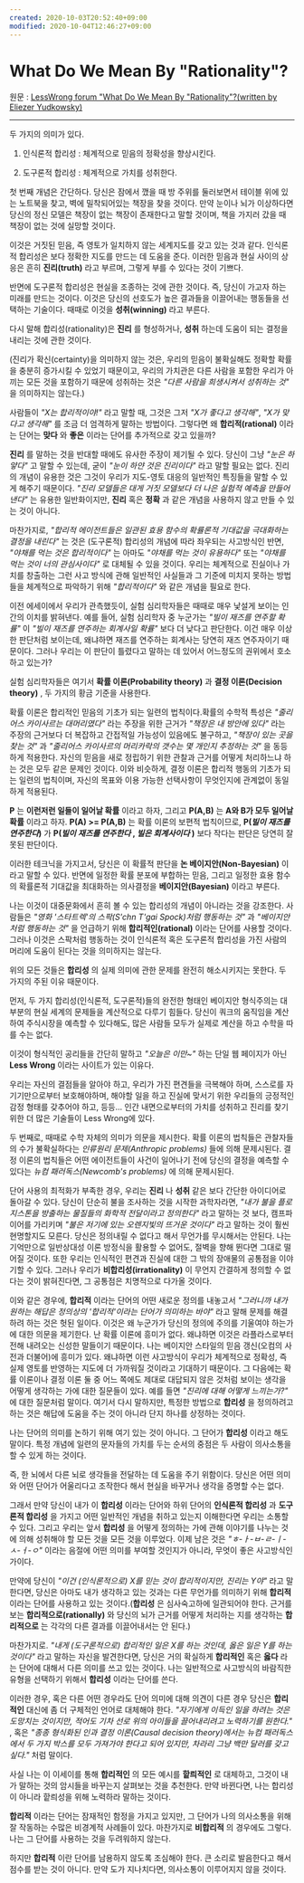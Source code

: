 ```yaml
---
created: 2020-10-03T20:52:40+09:00
modified: 2020-10-04T12:46:27+09:00
---
```


# What Do We Mean By "Rationality"?

원문 : [LessWrong forum "What Do We Mean By "Rationality"?(written by Eliezer Yudkowsky)](https://www.lesswrong.com/posts/RcZCwxFiZzE6X7nsv/what-do-we-mean-by-rationality-1)

-----------------

 
두 가지의 의미가 있다.

1. 인식론적 합리성 : 체계적으로 믿음의 정확성을 향상시킨다.

2. 도구론적 합리성 : 체계적으로 가치를 성취한다.

첫 번째 개념은 간단하다. 당신은 잠에서 깼을 때 방 주위를 둘러보면서 테이블 위에 있는 노트북을 찾고, 벽에 밀착되어있는 책장을 찾을 것이다. 만약 눈이나 뇌가 이상하다면 당신의 정신 모델은 책장이 없는 책장이 존재한다고 말할 것이며, 책을 가지러 갔을 때 책장이 없는 것에 실망할 것이다.

이것은 거짓된 믿음, 즉 영토가 일치하지 않는 세계지도를 갖고 있는 것과 같다. 인식론적 합리성은 보다 정확한 지도를 만드는 데 도움을 준다. 이러한 믿음과 현실 사이의 상응은 흔히 __진리(truth)__ 라고 부르며, 그렇게 부를 수 있다는 것이 기쁘다.

반면에 도구론적 합리성은 현실을 조종하는 것에 관한 것이다. 즉, 당신이 가고자 하는 미래를 만드는 것이다. 이것은 당신의 선호도가 높은 결과들을 이끌어내는 행동들을 선택하는 기술이다. 때때로 이것을 __성취(winning)__ 라고 부른다.

다시 말해 합리성(rationality)은 __진리__ 를 형성하거나, __성취__ 하는데 도움이 되는 결정을 내리는 것에 관한 것이다.

(진리가 확신(certainty)을 의미하지 않는 것은, 우리의 믿음이 불확실해도 정확할 확률을 충분히 증가시킬 수 있었기 때문이고, 우리의 가치관은 다른 사람을 포함한 우리가 아끼는 모든 것을 포함하기 때문에 성취하는 것은 *"다른 사람을 희생시켜서 성취하는 것"* 을 의미하지는 않는다.)

사람들이 *"X는 합리적이야!"* 라고 말할 때, 그것은 그저 *"X가 좋다고 생각해"*, *"X가 맞다고 생각해"* 를 조금 더 엄격하게 말하는 방법이다. 그렇다면 왜 __합리적(rational)__ 이라는 단어는 __맞다__ 와 __좋은__ 이라는 단어를 추가적으로 갖고 있을까?

__진리__ 를 말하는 것을 반대할 때에도 유사한 주장이 제기될 수 있다. 당신이 그냥 *"눈은 하얗다"* 고 말할 수 있는데, 굳이 *"눈이 하얀 것은 진리이다"* 라고 말할 필요는 없다. 진리의 개념이 유용한 것은 그것이 우리가 지도-영토 대응의 일반적인 특징들을 말할 수 있게 해주기 때문이다. *"진리 모델들은 대게 거짓 모델보다 더 나은 실험적 예측을 만들어낸다"* 는 유용한 일반화이지만, __진리__ 혹은 __정확__ 과 같은 개념을 사용하지 않고 만들 수 있는 것이 아니다.

마찬가지로, *"합리적 에이전트들은 일관된 효용 함수의 확률론적 기대값을 극대화하는 결정을 내린다"* 는 것은 (도구론적) 합리성의 개념에 따라 좌우되는 사고방식인 반면, *"야채를 먹는 것은 합리적이다"* 는 아마도 *"야채를 먹는 것이 유용하다"* 또는 *"야채를 먹는 것이 너의 관심사이다"* 로 대체될 수 있을 것이다. 우리는 체계적으로 진실이나 가치를 창출하는 그런 사고 방식에 관해 일반적인 사실들과 그 기준에 미치지 못하는 방법들을 체계적으로 파악하기 위해 *"합리적이다"* 와 같은 개념을 필요로 한다.

이전 에세이에서 우리가 관측했듯이, 실험 심리학자들은 때때로 매우 낯설게 보이는 인간의 이치를 밝혀낸다. 예를 들어, 실험 심리학자 중 누군가는 *"빌이 재즈를 연주할 확률"* 이 *"빌이 재즈를 연주하는 회계사일 확률"* 보다 더 낮다고 판단한다. 이건 매우 이상한 판단처럼 보이는데, 왜냐하면 재즈를 연주하는 회계사는 당연히 재즈 연주자이기 때문이다. 그러나 우리는 이 판단이 틀렸다고 말하는 데 있어서 어느정도의 권위에서 호소하고 있는가?

실험 심리학자들은 여기서 __확률 이론(Probability theory)__ 과 __결정 이론(Decision theory)__ , 두 가지의 황금 기준을 사용한다.

확률 이론은 합리적인 믿음의 기초가 되는 일련의 법칙이다.확률의 수학적 특성은 *"줄리어스 카이사르는 대머리였다"* 라는 주장을 위한 근거가 *"책장은 내 방안에 있다"* 라는 주장의 근거보다 더 복잡하고 간접적일 가능성이 있음에도 불구하고, *"책장이 있는 곳을 찾는 것"* 과 *"줄리어스 카이사르의 머리카락의 갯수는 몇 개인지 추정하는 것"* 을 동등하게 적용한다. 자신의 믿음을 새로 정립하기 위한 관찰과 근거를 어떻게 처리하느냐 하는 것은 모두 같은 문제인 것이다. 이와 비슷하게, 결정 이론은 합리적 행동의 기초가 되는 일련의 법칙이며, 자신의 목표와 이용 가능한 선택사항이 무엇인지에 관계없이 동일하게 적용된다.

__P__ 는 __이런저런 일들이 일어날 확률__ 이라고 하자, 그리고 **P(A,B)** 는 **A와 B가 모두 일어날 확률** 이라고 하자. **P(A) >= P(A,B)** 는 확률 이론의 보편적 법칙이므로, **P(_빌이 재즈를 연주한다_)** 가 **P(_빌이 재즈를 연주한다_ , _빌은 회계사이다_ )** 보다 작다는 판단은 당연히 잘못된 판단이다.

이러한 테크닉을 가지고서, 당신은 이 확률적 판단을 **논 베이지안(Non-Bayesian)** 이라고 말할 수 있다. 반면에 일정한 확률 분포에 부합하는 믿음, 그리고 일정한 효용 함수의 확률론적 기대값을 최대화하는 의사결정을 **베이지안(Bayesian)** 이라고 부른다.

나는 이것이 대중문화에서 흔히 볼 수 있는 합리성의 개념이 아니라는 것을 강조한다. 사람들은 *"영화 '스타트렉'의 스팍(S'chn T'gai Spock)처럼 행동하는 것"* 과 *"베이지안처럼 행동하는 것"* 을 언급하기 위해 __합리적인(rational)__ 이라는 단어를 사용할 것이다. 그러나 이것은 스팍처럼 행동하는 것이 인식론적 혹은 도구론적 합리성을 가진 사람의 머리에 도움이 된다는 것을 의미하지는 않는다.

위의 모든 것들은 __합리성__ 의 실제 의미에 관한 문제를 완전히 해소시키지는 못한다. 두 가지의 주된 이유 때문이다.

먼저, 두 가지 합리성(인식론적, 도구론적)들의 완전한 형태인 베이지안 형식주의는 대부분의 현실 세계의 문제들을 계산적으로 다루기 힘들다. 당신이 쿼크의 움직임을 계산하여 주식시장을 예측할 수 있다해도, 많은 사람들 모두가 실제로 계산을 하고 수학을 따를 수는 없다.

이것이 형식적인 공리들을 간단히 말하고 *"오늘은 이만~"* 하는 단일 웹 페이지가 아닌 __Less Wrong__ 이라는 사이트가 있는 이유다.

우리는 자신의 결점들을 알아야 하고, 우리가 가진 편견들을 극복해야 하며, 스스로를 자기기만으로부터 보호해야하며, 해야할 일을 하고 진실에 맞서기 위한 우리들의 긍정적인 감정 형태를 갖추어야 하고, 등등... 인간 내면으로부터의 가치를 성취하고 진리를 찾기 위한 더 많은 기술들이 Less Wrong에 있다.

두 번째로, 때때로 수학 자체의 의미가 의문을 제시한다. 확률 이론의 법칙들은 관찰자들의 수가 불확실하다는 _인류원리 문제(Anthropic problems)_ 들에 의해 문제시된다. 결정 이론의 법칙들은 어떤 에이전트들이 사건이 일어나기 전에 당신의 결정을 예측할 수 있다는 *뉴컴 패러독스(Newcomb's problems)* 에 의해 문제시된다.

단어 사용의 최적화가 부족한 경우, 우리는 **진리** 나 **성취** 같은 보다 간단한 아이디어로 돌아갈 수 있다. 당신이 단순히 불을 조사하는 것을 시작한 과학자라면, *"내가 불을 플로지스톤을 방출하는 물질들의 화학적 전달이라고 정의한다"* 라고 말하는 것 보다, 캠프파이어를 가리키며 *"불은 저기에 있는 오렌지빛의 뜨거운 것이다"* 라고 말하는 것이 훨씬 현명할지도 모른다. 당신은 정의내릴 수 없다고 해서 무언가를 무시해서는 안된다. 나는 기억만으로 일반상대성 이론 방정식을 활용할 수 없어도, 절벽을 향해 뛴다면  그대로 떨어질 것이다. 또한 우리는 인식적인 편견과 진실에 대한 그 밖의 장애물의 공통점을 이야기할 수 있다. 그러나 우리가 __비합리성(irrationality)__ 이 무언지 간결하게 정의할 수 없다는 것이 밝혀진다면, 그 공통점은 치명적으로 다가올 것이다.

이와 같은 경우에, __합리적__ 이라는 단어의 어떤 새로운 정의를 내놓고서 *"그러니까 내가 원하는 해답은 정의상의 '합리적'이라는 단어가 의미하는 바야"* 라고 말해 문제를 해결하려 하는 것은 헛된 일이다. 이것은 왜 누군가가 당신의 정의에 주의를 기울여야 하는가에 대한 의문을 제기한다. 난 확률 이론에 흥미가 없다. 왜냐하면 이것은 라플라스로부터 전해 내려오는 신성한 말들이기 때문이다. 나는 베이지안 스타일의 믿음 갱신(오컴의 사전과 더불어)에 흥미가 있다. 왜냐하면 이런 사고방식이 우리가 체계적으로 정확성, 즉 실제 영토를 반영하는 지도에 더 가까워질 것이라고 기대하기 때문이다. 그 다음에는 확률 이론이나 결정 이론 둘 중 어느 쪽에도 제대로 대답되지 않은 것처럼 보이는 생각을 어떻게 생각하는 가에 대한 질문들이 있다. 예를 들면 *"진리에 대해 어떻게 느끼는가?"* 에 대한 질문처럼 말이다. 여기서 다시 말하지만, 특정한 방법으로 __합리성__ 을 정의하려고 하는 것은 해답에 도움을 주는 것이 아니라 단지 하나를 상정하는 것이다.

나는 단어의 의미를 논하기 위해 여기 있는 것이 아니다. 그 단어가 __합리성__ 이라고 해도 말이다. 특정 개념에 일련의 문자들의 가치를 두는 순서의 중점은 두 사람이 의사소통을 할 수 있게 하는 것이다.

즉, 한 뇌에서 다른 뇌로 생각들을 전달하는 데 도움을 주기 위함이다. 당신은 어떤 의미와 어떤 단어가 어울리다고 조작한다 해서 현실을 바꾸거나 생각을 증명할 수는 없다.

그래서 만약 당신이 내가 이 __합리성__ 이라는 단어와 하위 단어의 __인식론적 합리성__ 과 __도구론적 합리성__ 을 가지고 어떤 일반적인 개념을 취하고 있는지 이해한다면 우리는 소통할 수 있다. 그리고 우리는 앞서 __합리성__ 을 어떻게 정의하는 가에 관해 이야기를 나누는 것에 의해 성취해야 할 모든 것을 모든 것을 이루었다. 이제 남은 것은 *"ㅎ-ㅏ-ㅂ-ㄹ-ㅣ-ㅅ-ㅓ-ㅇ"* 이라는 음절에 어떤 의미를 부여할 것인지가 아니라, 무엇이 좋은 사고방식인가이다.

만약에 당신이 *"이건 (인식론적으로) X를 믿는 것이 합리적이지만, 진리는 Y야"* 라고 말한다면, 당신은 아마도 내가 생각하고 있는 것과는 다른 무언가를 의미하기 위해 __합리적__ 이라는 단어를 사용하고 있는 것이다.(__합리성__ 은 심사숙고하에 일관되어야 한다. 근거를 보는 __합리적으로(rationally)__ 와 당신의 뇌가 근거를 어떻게 처리하는 지를 생각하는 __합리적으로__ 는 각각의 다른 결과를 이끌어내서는 안 된다.)

마찬가지로. *"내게 (도구론적으로) 합리적인 일은 X를 하는 것인데, 옳은 일은 Y를 하는 것이다"* 라고 말하는 자신을 발견한다면, 당신은 거의 확실하게 __합리적인__ 혹은 __옳다__ 라는 단어에 대해서 다른 의미를 쓰고 있는 것이다. 나는 일반적으로 사고방식의 바람직한 유형을 선택하기 위해서 __합리성__ 이라는 단어를 쓴다. 

이러한 경우, 혹은 다른 어떤 경우라도 단어 의미에 대해 의견이 다른 경우 당신은 __합리적인__ 대신에 좀 더 구체적인 언어로 대체해야 한다. *"자기에게 이득인 일을 하려는 것은 도망치는 것이지만, 적어도 기차 선로 위의 아이들을 끌어내리려고 노력하기를 원한다."* , 혹은 *"종종 형식화된 인과 결정 이론(Causal decision theory)에서는 뉴컴  패러독스에서 두 가지 박스를 모두 가져가야 한다고 되어 있지만, 차라리 그냥 백만 달러를 갖고 싶다."* 처럼 말이다.

사실 나는 이 이세이를 통해 __합리적인__ 의 모든 예시를 __핱릐적인__ 로 대체하고, 그것이 내가 말하는 것의 암시들을 바꾸는지 살펴보는 것을 추천한다. 만약 바뀐다면, 나는 합리성이 아니라 핱릐성을 위해 노력하라 말하는 것이다.

__합리적__ 이라는 단어는 잠재적인 함정을 가지고 있지만, 그 단어가 나의 의사소통을 위해 잘 작동하는 수많은 비경계적 사례들이 있다. 마찬가지로 __비합리적__ 의 경우에도 그렇다. 나는 그 단어를 사용하는 것을 두려워하지 않는다.

하지만 __합리적__ 이란 단어를 남용하지 않도록 조심해야 한다.  큰 소리로 발음한다고 해서 점수를 받는 것이 아니다. 만약 도가 지나치다면, 의사소통이 이루어지지 않을 것이다.